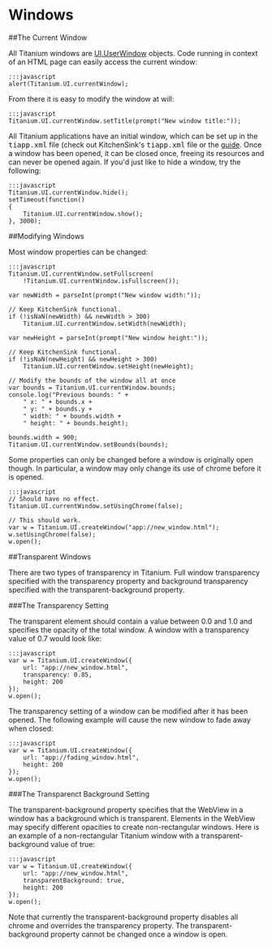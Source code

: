 Windows
=======
##The Current Window

All Titanium windows are 
[UI.UserWindow](http://developer.appcelerator.com/apidoc/desktop/latest/Titanium.UI.UserWindow-object.html)
objects. Code running in context of an HTML page can easily access the current window:

	:::javascript
	alert(Titanium.UI.currentWindow);

From there it is easy to modify the window at will:

	:::javascript
	Titanium.UI.currentWindow.setTitle(prompt("New window title:"));

All Titanium applications have an initial window, which can be set up
in the <tt>tiapp.xml</tt> file (check out KitchenSink's <tt>tiapp.xml</tt>
file or the [guide](http://developer.appcelerator.com/doc/desktop/tiapp.xml).
Once a window has been opened, it can be closed once, freeing its resources
and can never be opened again. If you'd just like to hide a window, try the following:

	:::javascript
	Titanium.UI.currentWindow.hide();
	setTimeout(function()
	{
		Titanium.UI.currentWindow.show();
	}, 3000);

##Modifying Windows

Most window properties can be changed:

	:::javascript
	Titanium.UI.currentWindow.setFullscreen(
		!Titanium.UI.currentWindow.isFullscreen());

	var newWidth = parseInt(prompt("New window width:"));

	// Keep KitchenSink functional.
	if (!isNaN(newWidth) && newWidth > 300)
		Titanium.UI.currentWindow.setWidth(newWidth);

	var newHeight = parseInt(prompt("New window height:"));

	// Keep KitchenSink functional.
	if (!isNaN(newHeight) && newHeight > 300)
		Titanium.UI.currentWindow.setHeight(newHeight);

	// Modify the bounds of the window all at once
	var bounds = Titanium.UI.currentWindow.bounds;
	console.log("Previous bounds: " +
		" x: " + bounds.x +
		" y: " + bounds.y +
		" width: " + bounds.width +
		" height: " + bounds.height);

	bounds.width = 900;
	Titanium.UI.currentWindow.setBounds(bounds);

Some properties can only be changed before a window is originally open though.
In particular, a window may only change its use of chrome before it is opened.

	:::javascript
	// Should have no effect.
	Titanium.UI.currentWindow.setUsingChrome(false);

	// This should work.
	var w = Titanium.UI.createWindow("app://new_window.html");
	w.setUsingChrome(false);
	w.open();

##Transparent Windows

There are two types of transparency in Titanium. Full window transparency
specified with the transparency property and background transparency specified
with the transparent-background property.

###The Transparency Setting

The transparent element should contain a value between 0.0 and 1.0 and
specifies the opacity of the total window. A window with a transparency
value of 0.7 would look like:

	:::javascript
	var w = Titanium.UI.createWindow({
		url: "app://new_window.html",
		transparency: 0.85,
		height: 200
	});
	w.open();

The transparency setting of a window can be modified after it has been
opened. The following example will cause the new window to fade away when
closed:

	:::javascript
	var w = Titanium.UI.createWindow({
		url: "app://fading_window.html",
		height: 200
	});
	w.open();

###The Transparenct Background Setting

The transparent-background property specifies that the WebView in a
window has a background which is transparent. Elements in the WebView
may specify different opacities to create non-rectangular windows. Here is
an example of a non-rectangular Titanium window with a
transparent-background value of true:

	:::javascript
	var w = Titanium.UI.createWindow({
		url: "app://new_window.html",
		transparentBackground: true,
		height: 200
	});
	w.open();

Note that currently the transparent-background property disables all chrome
and overrides the transparency property. The transparent-background property
cannot be changed once a window is open.


